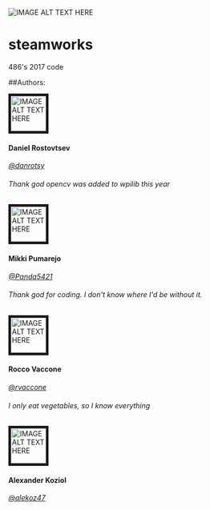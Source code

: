 ![IMAGE ALT TEXT HERE](https://i.ytimg.com/vi/EMiNmJW7enI/maxresdefault.jpg)

# steamworks
486's 2017 code

##Authors:

<img src="https://avatars0.githubusercontent.com/u/5702902?v=3&s=460"
alt="IMAGE ALT TEXT HERE" width="70" height="70" border="5" /></a>
#### Daniel Rostovtsev
[*@danrotsy*](https://github.com/danrotsy)
###### *Thank god opencv was added to wpilib this year*

<img src="https://avatars3.githubusercontent.com/u/25121645?v=3&s=460"
alt="IMAGE ALT TEXT HERE" width="70" height="70" border="5" /></a>
#### Mikki Pumarejo
[*@Panda5421*](https://github.com/Panda5421)
###### *Thank god for coding. I don't know where I'd be without it.*

<img src="https://avatars0.githubusercontent.com/u/25404382?v=3&s=460"
alt="IMAGE ALT TEXT HERE" width="70" height="70" border="5" /></a>
#### Rocco Vaccone
[*@rvaccone*](https://github.com/rvaccone)
###### *I only eat vegetables, so I know everything*

<img src="https://avatars3.githubusercontent.com/u/21017264?v=3&s=460"
alt="IMAGE ALT TEXT HERE" width="70" height="70" border="5" /></a>
#### Alexander Koziol
[*@alekoz47*](https://github.com/alekoz47)
